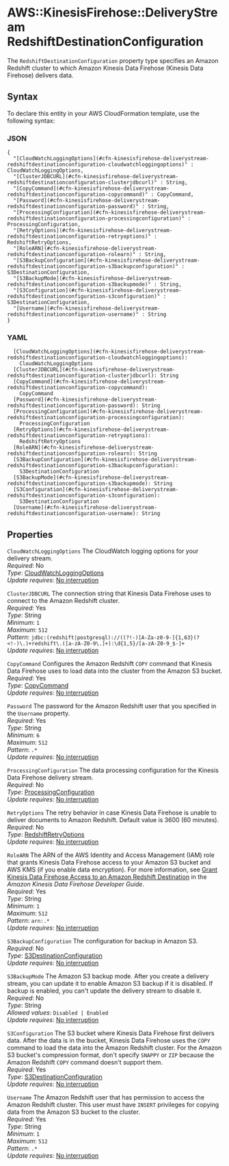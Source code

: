 # AWS::KinesisFirehose::DeliveryStream RedshiftDestinationConfiguration<a name="aws-properties-kinesisfirehose-deliverystream-redshiftdestinationconfiguration"></a>

The `RedshiftDestinationConfiguration` property type specifies an Amazon Redshift cluster to which Amazon Kinesis Data Firehose \(Kinesis Data Firehose\) delivers data\.

## Syntax<a name="aws-properties-kinesisfirehose-deliverystream-redshiftdestinationconfiguration-syntax"></a>

To declare this entity in your AWS CloudFormation template, use the following syntax:

### JSON<a name="aws-properties-kinesisfirehose-deliverystream-redshiftdestinationconfiguration-syntax.json"></a>

```
{
  "[CloudWatchLoggingOptions](#cfn-kinesisfirehose-deliverystream-redshiftdestinationconfiguration-cloudwatchloggingoptions)" : CloudWatchLoggingOptions,
  "[ClusterJDBCURL](#cfn-kinesisfirehose-deliverystream-redshiftdestinationconfiguration-clusterjdbcurl)" : String,
  "[CopyCommand](#cfn-kinesisfirehose-deliverystream-redshiftdestinationconfiguration-copycommand)" : CopyCommand,
  "[Password](#cfn-kinesisfirehose-deliverystream-redshiftdestinationconfiguration-password)" : String,
  "[ProcessingConfiguration](#cfn-kinesisfirehose-deliverystream-redshiftdestinationconfiguration-processingconfiguration)" : ProcessingConfiguration,
  "[RetryOptions](#cfn-kinesisfirehose-deliverystream-redshiftdestinationconfiguration-retryoptions)" : RedshiftRetryOptions,
  "[RoleARN](#cfn-kinesisfirehose-deliverystream-redshiftdestinationconfiguration-rolearn)" : String,
  "[S3BackupConfiguration](#cfn-kinesisfirehose-deliverystream-redshiftdestinationconfiguration-s3backupconfiguration)" : S3DestinationConfiguration,
  "[S3BackupMode](#cfn-kinesisfirehose-deliverystream-redshiftdestinationconfiguration-s3backupmode)" : String,
  "[S3Configuration](#cfn-kinesisfirehose-deliverystream-redshiftdestinationconfiguration-s3configuration)" : S3DestinationConfiguration,
  "[Username](#cfn-kinesisfirehose-deliverystream-redshiftdestinationconfiguration-username)" : String
}
```

### YAML<a name="aws-properties-kinesisfirehose-deliverystream-redshiftdestinationconfiguration-syntax.yaml"></a>

```
  [CloudWatchLoggingOptions](#cfn-kinesisfirehose-deliverystream-redshiftdestinationconfiguration-cloudwatchloggingoptions):
    CloudWatchLoggingOptions
  [ClusterJDBCURL](#cfn-kinesisfirehose-deliverystream-redshiftdestinationconfiguration-clusterjdbcurl): String
  [CopyCommand](#cfn-kinesisfirehose-deliverystream-redshiftdestinationconfiguration-copycommand):
    CopyCommand
  [Password](#cfn-kinesisfirehose-deliverystream-redshiftdestinationconfiguration-password): String
  [ProcessingConfiguration](#cfn-kinesisfirehose-deliverystream-redshiftdestinationconfiguration-processingconfiguration):
    ProcessingConfiguration
  [RetryOptions](#cfn-kinesisfirehose-deliverystream-redshiftdestinationconfiguration-retryoptions):
    RedshiftRetryOptions
  [RoleARN](#cfn-kinesisfirehose-deliverystream-redshiftdestinationconfiguration-rolearn): String
  [S3BackupConfiguration](#cfn-kinesisfirehose-deliverystream-redshiftdestinationconfiguration-s3backupconfiguration):
    S3DestinationConfiguration
  [S3BackupMode](#cfn-kinesisfirehose-deliverystream-redshiftdestinationconfiguration-s3backupmode): String
  [S3Configuration](#cfn-kinesisfirehose-deliverystream-redshiftdestinationconfiguration-s3configuration):
    S3DestinationConfiguration
  [Username](#cfn-kinesisfirehose-deliverystream-redshiftdestinationconfiguration-username): String
```

## Properties<a name="aws-properties-kinesisfirehose-deliverystream-redshiftdestinationconfiguration-properties"></a>

`CloudWatchLoggingOptions` <a name="cfn-kinesisfirehose-deliverystream-redshiftdestinationconfiguration-cloudwatchloggingoptions"></a>
The CloudWatch logging options for your delivery stream\.  
_Required_: No  
_Type_: [CloudWatchLoggingOptions](aws-properties-kinesisfirehose-deliverystream-cloudwatchloggingoptions.md)  
_Update requires_: [No interruption](https://docs.aws.amazon.com/AWSCloudFormation/latest/UserGuide/using-cfn-updating-stacks-update-behaviors.html#update-no-interrupt)

`ClusterJDBCURL` <a name="cfn-kinesisfirehose-deliverystream-redshiftdestinationconfiguration-clusterjdbcurl"></a>
The connection string that Kinesis Data Firehose uses to connect to the Amazon Redshift cluster\.  
_Required_: Yes  
_Type_: String  
_Minimum_: `1`  
_Maximum_: `512`  
_Pattern_: `jdbc:(redshift|postgresql)://((?!-)[A-Za-z0-9-]{1,63}(?<!-)\.)+redshift\.([a-zA-Z0-9\.]+):\d{1,5}/[a-zA-Z0-9_$-]+`  
_Update requires_: [No interruption](https://docs.aws.amazon.com/AWSCloudFormation/latest/UserGuide/using-cfn-updating-stacks-update-behaviors.html#update-no-interrupt)

`CopyCommand` <a name="cfn-kinesisfirehose-deliverystream-redshiftdestinationconfiguration-copycommand"></a>
Configures the Amazon Redshift `COPY` command that Kinesis Data Firehose uses to load data into the cluster from the Amazon S3 bucket\.  
_Required_: Yes  
_Type_: [CopyCommand](aws-properties-kinesisfirehose-deliverystream-copycommand.md)  
_Update requires_: [No interruption](https://docs.aws.amazon.com/AWSCloudFormation/latest/UserGuide/using-cfn-updating-stacks-update-behaviors.html#update-no-interrupt)

`Password` <a name="cfn-kinesisfirehose-deliverystream-redshiftdestinationconfiguration-password"></a>
The password for the Amazon Redshift user that you specified in the `Username` property\.  
_Required_: Yes  
_Type_: String  
_Minimum_: `6`  
_Maximum_: `512`  
_Pattern_: `.*`  
_Update requires_: [No interruption](https://docs.aws.amazon.com/AWSCloudFormation/latest/UserGuide/using-cfn-updating-stacks-update-behaviors.html#update-no-interrupt)

`ProcessingConfiguration` <a name="cfn-kinesisfirehose-deliverystream-redshiftdestinationconfiguration-processingconfiguration"></a>
The data processing configuration for the Kinesis Data Firehose delivery stream\.  
_Required_: No  
_Type_: [ProcessingConfiguration](aws-properties-kinesisfirehose-deliverystream-processingconfiguration.md)  
_Update requires_: [No interruption](https://docs.aws.amazon.com/AWSCloudFormation/latest/UserGuide/using-cfn-updating-stacks-update-behaviors.html#update-no-interrupt)

`RetryOptions` <a name="cfn-kinesisfirehose-deliverystream-redshiftdestinationconfiguration-retryoptions"></a>
The retry behavior in case Kinesis Data Firehose is unable to deliver documents to Amazon Redshift\. Default value is 3600 \(60 minutes\)\.  
_Required_: No  
_Type_: [RedshiftRetryOptions](aws-properties-kinesisfirehose-deliverystream-redshiftretryoptions.md)  
_Update requires_: [No interruption](https://docs.aws.amazon.com/AWSCloudFormation/latest/UserGuide/using-cfn-updating-stacks-update-behaviors.html#update-no-interrupt)

`RoleARN` <a name="cfn-kinesisfirehose-deliverystream-redshiftdestinationconfiguration-rolearn"></a>
The ARN of the AWS Identity and Access Management \(IAM\) role that grants Kinesis Data Firehose access to your Amazon S3 bucket and AWS KMS \(if you enable data encryption\)\. For more information, see [Grant Kinesis Data Firehose Access to an Amazon Redshift Destination](https://docs.aws.amazon.com/firehose/latest/dev/controlling-access.html#using-iam-rs) in the _Amazon Kinesis Data Firehose Developer Guide_\.  
_Required_: Yes  
_Type_: String  
_Minimum_: `1`  
_Maximum_: `512`  
_Pattern_: `arn:.*`  
_Update requires_: [No interruption](https://docs.aws.amazon.com/AWSCloudFormation/latest/UserGuide/using-cfn-updating-stacks-update-behaviors.html#update-no-interrupt)

`S3BackupConfiguration` <a name="cfn-kinesisfirehose-deliverystream-redshiftdestinationconfiguration-s3backupconfiguration"></a>
The configuration for backup in Amazon S3\.  
_Required_: No  
_Type_: [S3DestinationConfiguration](aws-properties-kinesisfirehose-deliverystream-s3destinationconfiguration.md)  
_Update requires_: [No interruption](https://docs.aws.amazon.com/AWSCloudFormation/latest/UserGuide/using-cfn-updating-stacks-update-behaviors.html#update-no-interrupt)

`S3BackupMode` <a name="cfn-kinesisfirehose-deliverystream-redshiftdestinationconfiguration-s3backupmode"></a>
The Amazon S3 backup mode\. After you create a delivery stream, you can update it to enable Amazon S3 backup if it is disabled\. If backup is enabled, you can't update the delivery stream to disable it\.  
_Required_: No  
_Type_: String  
_Allowed values_: `Disabled | Enabled`  
_Update requires_: [No interruption](https://docs.aws.amazon.com/AWSCloudFormation/latest/UserGuide/using-cfn-updating-stacks-update-behaviors.html#update-no-interrupt)

`S3Configuration` <a name="cfn-kinesisfirehose-deliverystream-redshiftdestinationconfiguration-s3configuration"></a>
The S3 bucket where Kinesis Data Firehose first delivers data\. After the data is in the bucket, Kinesis Data Firehose uses the `COPY` command to load the data into the Amazon Redshift cluster\. For the Amazon S3 bucket's compression format, don't specify `SNAPPY` or `ZIP` because the Amazon Redshift `COPY` command doesn't support them\.  
_Required_: Yes  
_Type_: [S3DestinationConfiguration](aws-properties-kinesisfirehose-deliverystream-s3destinationconfiguration.md)  
_Update requires_: [No interruption](https://docs.aws.amazon.com/AWSCloudFormation/latest/UserGuide/using-cfn-updating-stacks-update-behaviors.html#update-no-interrupt)

`Username` <a name="cfn-kinesisfirehose-deliverystream-redshiftdestinationconfiguration-username"></a>
The Amazon Redshift user that has permission to access the Amazon Redshift cluster\. This user must have `INSERT` privileges for copying data from the Amazon S3 bucket to the cluster\.  
_Required_: Yes  
_Type_: String  
_Minimum_: `1`  
_Maximum_: `512`  
_Pattern_: `.*`  
_Update requires_: [No interruption](https://docs.aws.amazon.com/AWSCloudFormation/latest/UserGuide/using-cfn-updating-stacks-update-behaviors.html#update-no-interrupt)
